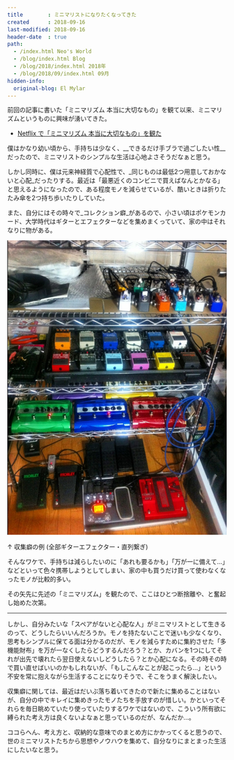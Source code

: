 ```yaml
---
title        : ミニマリストになりたくなってきた
created      : 2018-09-16
last-modified: 2018-09-16
header-date  : true
path:
  - /index.html Neo's World
  - /blog/index.html Blog
  - /blog/2018/index.html 2018年
  - /blog/2018/09/index.html 09月
hidden-info:
  original-blog: El Mylar
---
```


前回の記事に書いた「ミニマリズム 本当に大切なもの」を観て以来、ミニマリズムというものに興味が湧いてきた。

- [Netflix で「ミニマリズム 本当に大切なもの」を観た](14-02.html)

僕はかなり幼い頃から、手持ちは少なく、__できるだけ手ブラで過ごしたい性__だったので、ミニマリストのシンプルな生活は心地よさそうだなぁと思う。

しかし同時に、僕は元来神経質で心配性で、_同じものは最低2つ用意しておかないと心配_だったりする。最近は「最悪近くのコンビニで買えばなんとかなる」と思えるようになったので、ある程度モノを減らせているが、酷いときは折りたたみ傘を2つ持ち歩いたりしていた。

また、自分にはその時々で_コレクション癖_があるので、小さい頃はポケモンカード、大学時代はギターとエフェクターなどを集めまくっていて、家の中はそれなりに物がある。

![エフェクターラック](./16-01-01.jpg)

↑ 収集癖の例 (全部ギターエフェクター・直列繋ぎ)

そんなワケで、手持ちは減らしたいのに「あれも要るかも」「万が一に備えて…」などといって色々携帯しようとしてしまい、家の中も買うだけ買って使わなくなったモノが比較的多い。

その矢先に先述の「ミニマリズム」を観たので、ここはひとつ断捨離や、と奮起し始めた次第。

---

しかし、自分みたいな「スペアがないと心配な人」がミニマリストとして生きるのって、どうしたらいいんだろうか。モノを持たないことで迷いも少なくなり、思考もシンプルに保てる面は分かるのだが、モノを減らすために集約させた「多機能財布」を万が一なくしたらどうするんだろう？とか、カバンを1つにしてそれが出先で壊れたら翌日使えないしどうしたら？とか心配になる。その時その時で買い直せばいいのかもしれないが、「もしこんなことが起こったら…」という不安を常に抱えながら生活することになりそうで、そこをうまく解決したい。

収集癖に関しては、最近はだいぶ落ち着いてきたので新たに集めることはないが、自分の中でキレイに集めきったモノたちを手放すのが惜しい。かといってそれらを毎日眺めていたり使っていたりするワケではないので、こういう所有欲に縛られた考え方は良くないよなぁと思っているのだが、なんだか…。

ココらへん、考え方と、収納的な意味でのまとめ方にかかってくると思うので、世のミニマリストたちから思想やノウハウを集めて、自分なりにまとまった生活にしたいなと思う。
